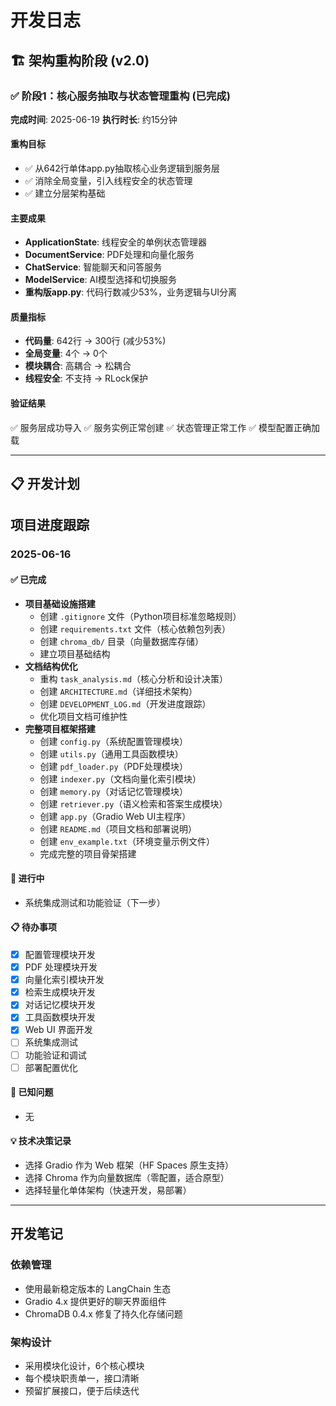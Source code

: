 # 开发日志

## 🏗️ 架构重构阶段 (v2.0)

### ✅ 阶段1：核心服务抽取与状态管理重构 (已完成)
**完成时间**: 2025-06-19
**执行时长**: 约15分钟

#### 重构目标
- ✅ 从642行单体app.py抽取核心业务逻辑到服务层
- ✅ 消除全局变量，引入线程安全的状态管理
- ✅ 建立分层架构基础

#### 主要成果
- **ApplicationState**: 线程安全的单例状态管理器
- **DocumentService**: PDF处理和向量化服务
- **ChatService**: 智能聊天和问答服务
- **ModelService**: AI模型选择和切换服务
- **重构版app.py**: 代码行数减少53%，业务逻辑与UI分离

#### 质量指标
- **代码量**: 642行 → 300行 (减少53%)
- **全局变量**: 4个 → 0个
- **模块耦合**: 高耦合 → 松耦合
- **线程安全**: 不支持 → RLock保护

#### 验证结果
✅ 服务层成功导入
✅ 服务实例正常创建
✅ 状态管理正常工作
✅ 模型配置正确加载

---

## 📋 开发计划

## 项目进度跟踪

### 2025-06-16

#### ✅ 已完成
- **项目基础设施搭建**
  - 创建 `.gitignore` 文件（Python项目标准忽略规则）
  - 创建 `requirements.txt` 文件（核心依赖包列表）
  - 创建 `chroma_db/` 目录（向量数据库存储）
  - 建立项目基础结构
- **文档结构优化**
  - 重构 `task_analysis.md`（核心分析和设计决策）
  - 创建 `ARCHITECTURE.md`（详细技术架构）
  - 创建 `DEVELOPMENT_LOG.md`（开发进度跟踪）
  - 优化项目文档可维护性
- **完整项目框架搭建**
  - 创建 `config.py`（系统配置管理模块）
  - 创建 `utils.py`（通用工具函数模块）
  - 创建 `pdf_loader.py`（PDF处理模块）
  - 创建 `indexer.py`（文档向量化索引模块）
  - 创建 `memory.py`（对话记忆管理模块）
  - 创建 `retriever.py`（语义检索和答案生成模块）
  - 创建 `app.py`（Gradio Web UI主程序）
  - 创建 `README.md`（项目文档和部署说明）
  - 创建 `env_example.txt`（环境变量示例文件）
  - 完成完整的项目骨架搭建

#### 🚧 进行中
- 系统集成测试和功能验证（下一步）

#### 📋 待办事项
- [x] 配置管理模块开发
- [x] PDF 处理模块开发
- [x] 向量化索引模块开发
- [x] 检索生成模块开发
- [x] 对话记忆模块开发
- [x] 工具函数模块开发
- [x] Web UI 界面开发
- [ ] 系统集成测试
- [ ] 功能验证和调试
- [ ] 部署配置优化

#### 🐛 已知问题
- 无

#### 💡 技术决策记录
- 选择 Gradio 作为 Web 框架（HF Spaces 原生支持）
- 选择 Chroma 作为向量数据库（零配置，适合原型）
- 选择轻量化单体架构（快速开发，易部署）

---

## 开发笔记

### 依赖管理
- 使用最新稳定版本的 LangChain 生态
- Gradio 4.x 提供更好的聊天界面组件
- ChromaDB 0.4.x 修复了持久化存储问题

### 架构设计
- 采用模块化设计，6个核心模块
- 每个模块职责单一，接口清晰
- 预留扩展接口，便于后续迭代
